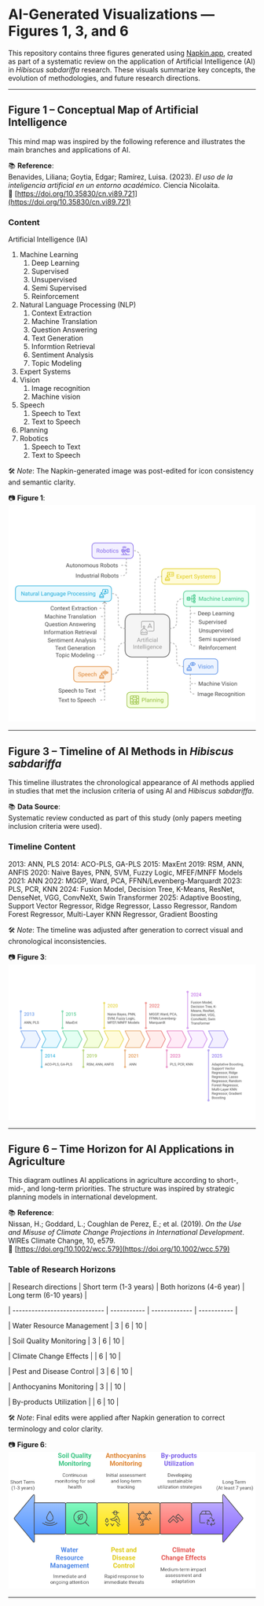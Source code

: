 # AI-Generated Visualizations — Figures 1, 3, and 6

This repository contains three figures generated using [Napkin.app](https://www.napkin.io/), created as part of a systematic review on the application of Artificial Intelligence (AI) in *Hibiscus sabdariffa* research. These visuals summarize key concepts, the evolution of methodologies, and future research directions.

---

## Figure 1 – Conceptual Map of Artificial Intelligence

This mind map was inspired by the following reference and illustrates the main branches and applications of AI.

📚 **Reference**:  
Benavides, Liliana; Goytia, Edgar; Ramírez, Luisa. (2023). *El uso de la inteligencia artificial en un entorno académico*. Ciencia Nicolaita.  
🔗 [https://doi.org/10.35830/cn.vi89.721](https://doi.org/10.35830/cn.vi89.721)

### Content

Artificial Intelligence (IA)
1. Machine Learning
	1. Deep Learning
	2. Supervised
	3. Unsupervised
	4. Semi Supervised
	5. Reinforcement
2. Natural Language Processing (NLP)
	1. Context Extraction
	2. Machine Translation
	3. Question Answering
	4. Text Generation
	5. Informtion Retrieval
	6. Sentiment Analysis
	7. Topic Modeling
3. Expert Systems
4. Vision
	1. Image recognition
	2. Machine vision
5. Speech
	1. Speech to Text
	2. Text to Speech
6. Planning
7. Robotics
	1. Speech to Text
	2. Text to Speech

🛠️ *Note*: The Napkin-generated image was post-edited for icon consistency and semantic clarity.

📷 **Figure 1**:  
![Figure 1](./Figure1.png)

---

## Figure 3 – Timeline of AI Methods in *Hibiscus sabdariffa*

This timeline illustrates the chronological appearance of AI methods applied in studies that met the inclusion criteria of using AI and *Hibiscus sabdariffa*.

📚 **Data Source**:  
Systematic review conducted as part of this study (only papers meeting inclusion criteria were used).

### Timeline Content

2013: ANN, PLS
2014: ACO-PLS, GA-PLS
2015: MaxEnt
2019: RSM, ANN, ANFIS
2020: Naive Bayes, PNN, SVM, Fuzzy Logic, MFEF/MNFF Models
2021: ANN
2022: MGGP, Ward, PCA, FFNN/Levenberg-Marquardt
2023: PLS, PCR, KNN
2024: Fusion Model, Decision Tree, K-Means, ResNet, DenseNet, VGG, ConvNeXt, Swin Transformer
2025: Adaptive Boosting, Support Vector Regressor, Ridge Regressor, Lasso Regressor, Random Forest Regressor, Multi-Layer KNN Regressor, Gradient Boosting


🛠️ *Note*: The timeline was adjusted after generation to correct visual and chronological inconsistencies.

📷 **Figure 3**:  
![Figure 3](./Figure3.png)

---

## Figure 6 – Time Horizon for AI Applications in Agriculture

This diagram outlines AI applications in agriculture according to short-, mid-, and long-term priorities. The structure was inspired by strategic planning models in international development.

📚 **Reference**:  
Nissan, H.; Goddard, L.; Coughlan de Perez, E.; et al. (2019). *On the Use and Misuse of Climate Change Projections in International Development*. WIREs Climate Change, 10, e579.  
🔗 [https://doi.org/10.1002/wcc.579](https://doi.org/10.1002/wcc.579)

### Table of Research Horizons

| Research directions | Short term (1-3 years) | Both horizons (4-6 year) | Long term (6-10 years) |

| ----------------------------- | ----------- | ------------- | ----------- |

| Water Resource Management | 3 | 6 | 10 |

| Soil Quality Monitoring   | 3 | 6 | 10 |

| Climate Change Effects    |   | 6 | 10 |

| Pest and Disease Control  | 3 | 6 | 10 |

| Anthocyanins Monitoring   | 3 |   | 10 |

| By-products Utilization   |   | 6 | 10 |

🛠️ *Note*: Final edits were applied after Napkin generation to correct terminology and color clarity.

📷 **Figure 6**:  
![Figure 6](./Figure6.png)

---

